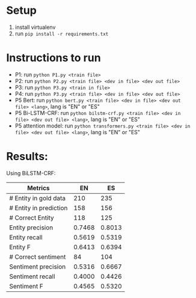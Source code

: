 # Setup
1. install virtualenv
2. run `pip install -r requirements.txt`

# Instructions to run
- P1: run `python P1.py <train file>`
- P2: run `python P2.py <train file> <dev in file> <dev out file>`
- P3: run `python P3.py <train in file>`
- P4: run `python P3.py <train file> <dev in file> <dev out file>`
- P5 Bert: run `python bert.py <train file> <dev in file> <dev out file> <lang>`, lang is "EN" or "ES"
- P5 Bi-LSTM-CRF: run `python bilstm-crf.py <train file> <dev in file> <dev out file> <lang>`, lang is "EN" or "ES"
- P5 attention model: run `python transformers.py <train file> <dev in file> <dev out file> <lang>`, lang is "EN" or "ES"

# Results:
Using BiLSTM-CRF: 

| Metrics                | EN     | ES     |
|------------------------|--------|--------|
| # Entity in gold data  | 210    | 235    |
| # Entity in prediction | 158    | 156    |
| # Correct Entity       | 118    | 125    |
| Entity precision       | 0.7468 | 0.8013 |
| Entity recall          | 0.5619 | 0.5319 |
| Entity F               | 0.6413 | 0.6394 |
| # Correct sentiment    | 84     | 104    |
| Sentiment precision    | 0.5316 | 0.6667 |
| Sentiment recall       | 0.4000 | 0.4426 |
| Sentiment F            | 0.4565 | 0.5320 |
